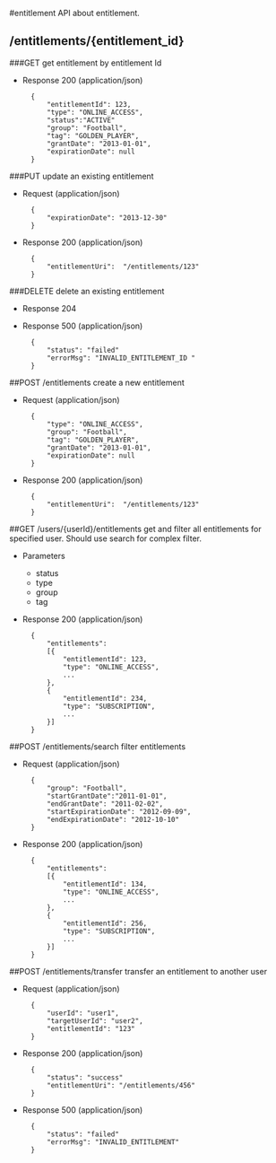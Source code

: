#entitlement
API about entitlement.

## /entitlements/{entitlement_id}
###GET
get entitlement by entitlement Id

+ Response 200 (application/json)

        { 
            "entitlementId": 123, 
            "type": "ONLINE_ACCESS",
            "status":"ACTIVE" 
            "group": "Football", 
            "tag": "GOLDEN_PLAYER", 
            "grantDate": "2013-01-01", 
            "expirationDate": null 
        }

###PUT
update an existing entitlement

+ Request (application/json)

        { 
            "expirationDate": "2013-12-30" 
        }

+ Response 200 (application/json)

        {
            "entitlementUri":  "/entitlements/123" 
        }

###DELETE
delete an existing entitlement

+ Response 204

+ Response 500 (application/json)

        {
            "status": "failed" 
            "errorMsg": "INVALID_ENTITLEMENT_ID " 
        }

##POST /entitlements
create a new entitlement

+ Request (application/json)

        { 
            "type": "ONLINE_ACCESS", 
            "group": "Football", 
            "tag": "GOLDEN_PLAYER", 
            "grantDate": "2013-01-01", 
            "expirationDate": null 
        } 

+ Response 200 (application/json)

        {
            "entitlementUri":  "/entitlements/123" 
        }


##GET /users/{userId}/entitlements
get and filter all entitlements for specified user. Should use search for complex filter.

+ Parameters

    + status
    + type
    + group
    + tag

+ Response 200 (application/json)

        {
            "entitlements": 
            [{ 
                "entitlementId": 123, 
                "type": "ONLINE_ACCESS", 
                ... 
            }, 
            { 
                "entitlementId": 234, 
                "type": "SUBSCRIPTION", 
                ... 
            }] 
        }

##POST /entitlements/search
filter entitlements 

+ Request (application/json)

        {
            "group": "Football", 
            "startGrantDate":"2011-01-01", 
            "endGrantDate": "2011-02-02", 
            "startExpirationDate": "2012-09-09", 
            "endExpirationDate": "2012-10-10" 
        }

+ Response 200 (application/json)

        {
            "entitlements":
            [{ 
                "entitlementId": 134, 
                "type": "ONLINE_ACCESS", 
                ... 
            }, 
            { 
                "entitlementId": 256, 
                "type": "SUBSCRIPTION", 
                ... 
            }] 
        }

##POST /entitlements/transfer
transfer an entitlement to another user

+ Request (application/json)

        {
            "userId": "user1", 
            "targetUserId": "user2", 
            "entitlementId": "123"
        }

+ Response 200 (application/json)

        {
            "status": "success" 
            "entitlementUri": "/entitlements/456" 
        }

+ Response 500 (application/json)

        {
            "status": "failed" 
            "errorMsg": "INVALID_ENTITLEMENT" 
        }
